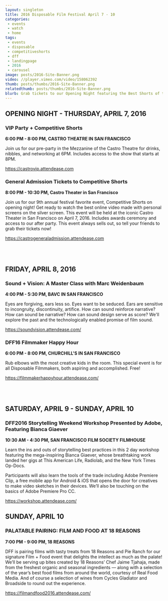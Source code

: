 ```yaml
---
layout: singleton
title: 2016 Disposable Film Festival April 7 - 10
categories:
 - events
 - watch
 - home
tags:
 - events
 - disposable
 - competitiveshorts
 - dff
 - landingpage
 - 2016
 - carousel
image: posts/2016-Site-Banner.png
video: //player.vimeo.com/video/158062392
thumb: posts/thumbs/2016-Site-Banner.png
relatedthumb: posts/thumbs/2016-Site-Banner.png
blurb: Grab tickets to our Opening Night featuring the Best Shorts of the Year, our weekend workshop, and more!
---
```


## OPENING NIGHT - THURSDAY, APRIL 7, 2016

### VIP Party + Competitive Shorts 

<b>6:00 PM - 8:00 PM, CASTRO THEATRE IN SAN FRANCISCO</b>

Join us for our pre-party in the Mezzanine of the Castro Theatre for drinks, nibbles, and networking at 6PM. Includes access to the show that starts at 8PM.  

<a href="https://castrovip.attendease.com/" target="_blank">https://castrovip.attendease.com</a>

### General Admission Tickets to Competitive Shorts

<b>8:00 PM - 10:30 PM, Castro Theater in San Francisco</b>

Join us for our 9th annual festival favorite event, Competitive Shorts on opening night! Get ready to watch the best online video made with personal screens on the silver screen. This event will be held at the iconic Castro Theater in San Francisco on April 7, 2016. Includes awards ceremony and access to our after party. This event always sells out, so tell your friends to grab their tickets now!

<a href="https://castrogeneraladmission.attendease.com/" target="_blank">https://castrogeneraladmission.attendease.com</a>

<br><br>

## FRIDAY, APRIL 8, 2016

### Sound + Vision: A Master Class with Marc Weidenbaum

<b>4:00 PM - 5:30 PM, BAVC IN SAN FRANCISCO</b>

Eyes are forgiving, ears less so. Eyes want to be seduced. Ears are sensitive to incongruity, discontinuity, artifice. How can sound reinforce narrative? How can sound be narrative? How can sound design serve as score? We'll explore the past and the technologically enabled promise of film sound.

<a href="https://soundvision.attendease.com/" target="_blank">https://soundvision.attendease.com/</a>

### DFF16 Filmmaker Happy Hour

<b>6:00 PM - 8:00 PM, CHURCHILL'S IN SAN FRANCISCO</b>

Rub elbows with the most creative kids in the room. This special event is for all Disposable Filmmakers, both aspiring and accomplished. Free!

<a href="https://filmmakerhappyhour.attendease.com/" target="_blank">https://filmmakerhappyhour.attendease.com/</a>

<br><br>

## SATURDAY, APRIL 9 - SUNDAY, APRIL 10

### DFF2016 Storytelling Weekend Workshop Presented by Adobe, Featuring Bianca Giaever

<b>10:30 AM - 4:30 PM, SAN FRANCISCO FILM SOCIETY FILMHOUSE</b>

Learn the ins and outs of storytelling best practices in this 2 day workshop featuring the mega-inspiring Bianca Giaever, whose breathtaking work landed her gigs at This American Life, Radiolab, and the New York Times Op-Docs.

Participants will also learn the tools of the trade including Adobe Premiere Clip, a free mobile app for Android & iOS that opens the door for creatives to make video sketches in their devices. We’ll also be touching on the basics of Adobe Premiere Pro CC.

<a href="https://workshop.attendease.com/" target="_blank">https://workshop.attendease.com/</a>

## SUNDAY, APRIL 10

### PALATABLE PAIRING: FILM AND FOOD AT 18 REASONS 

<b>7:00 PM - 9:00 PM, 18 REASONS</b>

DFF is pairing films with tasty treats from 18 Reasons and Pie Ranch for our signature Film + Food event that delights the intellect as much as the palate! We’ll be serving up bites created by 18 Reasons’ Chef Jaime Tjahaja, made from the freshest organic and seasonal ingredients — along with a selection of the year’s best food films from around the world, courtesy of Real Food Media. And of course a selection of wines from Cycles Gladiator and Broadside to round out the experience.

<a href="https://filmandfood2016.attendease.com/" target="_blank">https://filmandfood2016.attendease.com/</a>